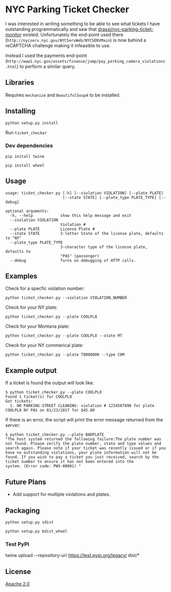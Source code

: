# NYC Parking Ticket Checker

I was interested in writing something to be able to see what tickets I
have outstanding programmatically and saw that
[drassi/nyc-parking-ticket-monitor](https://github.com/drassi/nyc-parking-ticket-monitor)
existed. Unfortunately the end-point used there
(`http://nycserv.nyc.gov/NYCServWeb/NYCSERVMain`) is now behind a
reCAPTCHA challenge making it infeasible to use.

Instead I used the payments end-point
(`http://www1.nyc.gov/assets/finance/jump/pay_parking_camera_violations.html`)
to perform a similar query.

## Libraries

Requires `mechanize` and `BeautifulSoup4` to be installed.

## Installing

`python setup.py install`

Run `ticket_checker`

### Dev dependencies

`pip install twine`

`pip install wheel`

## Usage

```
usage: ticket_checker.py [-h] [--violation VIOLATION] [--plate PLATE]
                         [--state STATE] [--plate_type PLATE_TYPE] [--debug]

optional arguments:
  -h, --help            show this help message and exit
  --violation VIOLATION
                        Violation #
  --plate PLATE         License Plate #
  --state STATE         2-letter State of the license plate, defaults to "NY"
  --plate_type PLATE_TYPE
                        3-character type of the license plate, defaults to
                        "PAS" (passenger)
  --debug               Turns on debugging of HTTP calls.
```

## Examples

Check for a specfic violation number:

`python ticket_checker.py --violation VIOLATION_NUMBER`

Check for your NY plate:

`python ticket_checker.py --plate COOLPL8`

Check for your Montana plate:

`python ticket_checker.py --plate COOLPL8 --state MT`

Check for your NY commerical plate:

`python ticket_checker.py --plate T0000000 --type COM`

## Example output

If a ticket is found the output will look like:

```
$ python ticket_checker.py --plate COOLPL8
Found 1 ticket(s) for COOLPL8
Got tickets:
  1. NO PARKING-STREET CLEANING: violation # 1234567890 for plate COOLPL8 NY PAS on 01/23/2017 for $45.00
```

If there is an error, the script will print the error message returned from the server:

```
$ python ticket_checker.py --plate BADPLATE
"The host system returned the following failure:The plate number was not found. Please verify the plate number, state and type values and search again. Please note if your ticket was recently issued or if you have no outstanding violations, your plate information will not be found. If you wish to pay a ticket you just received, search by the ticket number to ensure it has not been entered into the system. (Error code: PWS-00001) "
```

## Future Plans

 - Add support for multiple violations and plates.

## Packaging

`python setup.py sdist`

`python setup.py bdist_wheel`

### Test PyPI

twine upload --repository-url https://test.pypi.org/legacy/ dist/*

## License

[Apache 2.0](https://opensource.org/licenses/Apache-2.0)
